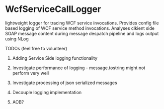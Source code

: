 WcfServiceCallLogger
====================

lightweight  logger for tracing WCF service invocations. Provides config file based logging of WCF service method invocations. Analyses clkient side SOAP message content during message despatch pipeline and logs output using NLog

TODOs (feel free to volunteer)  

1) Adding Service Side logging functionality  

2) Investigate performance of logging - message.tostring might not perform very well  

3) Investigate processing of json serialized messages  

4) Decouple logging implementation  

5) AOB?